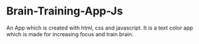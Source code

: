 # Brain-Training-App-Js
An App which is created with html, css and javascript. It is a text color app which is made for increasing focus and train brain.
